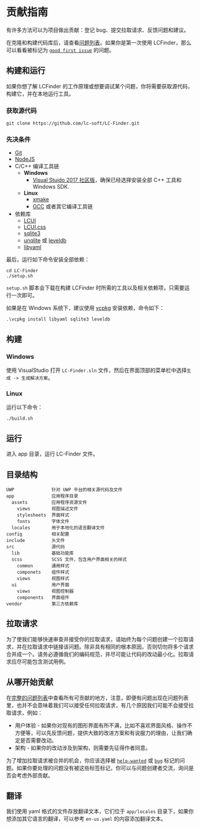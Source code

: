 # 贡献指南

有许多方法可以为项目做出贡献：登记 bug、提交拉取请求、反馈问题和建议。

在克隆和构建代码库后，请查看[问题列表](https://github.com/lc-soft/LC-Finder/issues)。如果你是第一次使用 LCFinder，那么可以看看被标记为 [`good first issue`](https://github.com/lc-soft/LC-Finder/issues?q=is%3Aissue+is%3Aopen+label%3A"good+first+issue") 的问题。

## 构建和运行

如果你想了解 LCFinder 的工作原理或想要调试某个问题，你将需要获取源代码，构建它，并在本地运行工具。

### 获取源代码

    git clone https://github.com/lc-soft/LC-Finder.git

### 先决条件

- [Git](https://git-scm.com/)
- [NodeJS](https://nodejs.org/)
- C/C++ 编译工具链
  - **Windows** 
    - [Visual Stuido 2017 社区版](https://visualstudio.microsoft.com/downloads/)，确保已经选择安装全部 C++ 工具和 Windows SDK.
  - **Linux**
    - [xmake](https://github.com/tboox/xmake)
    - [GCC](https://gcc.gnu.org/) 或者其它编译工具链
- 依赖库
  - [LCUI](https://github.com/lc-soft/LCUI)
  - [LCUI.css](https://github.com/lc-ui/lcui.css)
  - [sqlite3](https://www.sqlite.org/)
  - [unqlite](https://www.unqlite.org/) 或 [leveldb](https://github.com/google/leveldb)
  - [libyaml](https://github.com/yaml/libyaml)

最后，运行如下命令安装全部依赖：

    cd LC-Finder
    ./setup.sh

`setup.sh` 脚本会下载在构建 LCFinder 时所需的工具以及相关依赖项，只需要运行一次即可。

如果是在 Windows 系统下，建议使用 [vcpkg](https://github.com/Microsoft/vcpkg) 安装依赖，命令如下：

    .\vcpkg install libyaml sqlite3 leveldb

## 构建

### Windows

使用 VisualStudio 打开 `LC-Finder.sln` 文件，然后在界面顶部的菜单栏中选择`生成 -> 生成解决方案`。

### Linux

运行以下命令：

    ./build.sh

## 运行

进入 app 目录，运行 LC-Finder 文件。

## 目录结构

``` text
UWP              针对 UWP 平台的相关源代码及文件
app              应用程序目录
  assets         应用程序资源文件
    views        视图描述文件
    stylesheets  界面样式
    fonts        字体文件
  locales        用于本地化的语言翻译文件
config           相关配置
include          头文件
src              源代码
  lib            基础功能库
  scss           SCSS 文件，包含用户界面相关的样式
    common       通用样式
    componets    组件样式
    views        视图样式
  ui             用户界面
    views        视图控制器
    components   界面组件
vendor           第三方依赖库
```

## 拉取请求

为了使我们能够快速审查并接受你的拉取请求，请始终为每个问题创建一个拉取请求，并在拉取请求中链接该问题。除非具有相同的根本原因，否则切勿将多个请求合并成一个。请务必遵循我们的编码规范，并尽可能让代码的改动最小化。拉取请求应尽可能包含测试用例。

## 从哪开始贡献

在[完整的问题列表](https://github.com/lc-soft/LC-Finder/issues)中查看所有可贡献的地方，注意，即便有问题出现在问题列表里，也并不会意味着我们可以接受任何拉取请求，有几个原因我们可能不会接受拉取请求，例如：

- 用户体验 - 如果你对现有的图形界面有所不满，比如不喜欢界面风格、操作不方便等，可以先反馈问题，提供大致的改进方案和有说服力的理由，让我们确定是否需要改动。
- 架构 - 如果你的改动涉及到架构，则需要先征得作者同意。

为了增加拉取请求被合并的机会，你应该选择被 [`help-wanted`](https://github.com/lc-soft/LC-Finder/issues?q=is%3Aissue+is%3Aopen+label%3A%22help+wanted%22) 或 [`bug`](https://github.com/lc-soft/LC-Finder/issues?q=is%3Aopen+is%3Aissue+label%3A%22bug%22) 标记的问题。如果你要处理的问题没有被这些标签标记，你可以与问题创建者交流，询问是否会考虑外部贡献。

## 翻译

我们使用 yaml 格式的文件存放翻译文本，它们位于 `app/locales` 目录下，如果你想添加其它语言的翻译，可以参考 `en-us.yaml` 的内容添加翻译文本。
